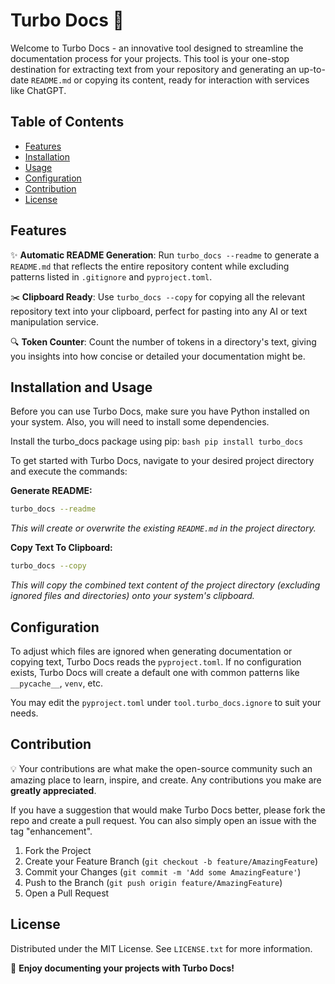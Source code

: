 # Turbo Docs 🚀

Welcome to Turbo Docs - an innovative tool designed to streamline the documentation process for your projects. This tool is your one-stop destination for extracting text from your repository and generating an up-to-date `README.md` or copying its content, ready for interaction with services like ChatGPT.

## Table of Contents

- [Features](#features)
- [Installation](#installation)
- [Usage](#usage)
- [Configuration](#configuration)
- [Contribution](#contribution)
- [License](#license)

## Features

✨ **Automatic README Generation**: Run `turbo_docs --readme` to generate a `README.md` that reflects the entire repository content while excluding patterns listed in `.gitignore` and `pyproject.toml`.

✂️ **Clipboard Ready**: Use `turbo_docs --copy` for copying all the relevant repository text into your clipboard, perfect for pasting into any AI or text manipulation service.

🔍 **Token Counter**: Count the number of tokens in a directory's text, giving you insights into how concise or detailed your documentation might be.

## Installation and Usage

Before you can use Turbo Docs, make sure you have Python installed on your system. Also, you will need to install some dependencies.

Install the turbo_docs package using pip:
    ```bash
    pip install turbo_docs
    ```

To get started with Turbo Docs, navigate to your desired project directory and execute the commands:

**Generate README:**
```bash
turbo_docs --readme
```
_This will create or overwrite the existing `README.md` in the project directory._

**Copy Text To Clipboard:**
```bash
turbo_docs --copy
```
_This will copy the combined text content of the project directory (excluding ignored files and directories) onto your system's clipboard._

## Configuration

To adjust which files are ignored when generating documentation or copying text, Turbo Docs reads the `pyproject.toml`. If no configuration exists, Turbo Docs will create a default one with common patterns like `__pycache__`, `venv`, etc.

You may edit the `pyproject.toml` under `tool.turbo_docs.ignore` to suit your needs.

## Contribution

💡 Your contributions are what make the open-source community such an amazing place to learn, inspire, and create. Any contributions you make are **greatly appreciated**.

If you have a suggestion that would make Turbo Docs better, please fork the repo and create a pull request. You can also simply open an issue with the tag "enhancement".

1. Fork the Project
2. Create your Feature Branch (`git checkout -b feature/AmazingFeature`)
3. Commit your Changes (`git commit -m 'Add some AmazingFeature'`)
4. Push to the Branch (`git push origin feature/AmazingFeature`)
5. Open a Pull Request

## License

Distributed under the MIT License. See `LICENSE.txt` for more information.

🎉 **Enjoy documenting your projects with Turbo Docs!**